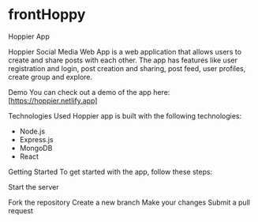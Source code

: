 # frontHoppy
Hoppier App

Hoppier Social Media Web App is a web application that allows users to create and share posts with each other. 
The app has features like user registration and login, post creation and sharing, post feed, user profiles,
create group and explore.

Demo
You can check out a demo of the app here: [https://hoppier.netlify.app]

Technologies Used
Hoppier app is built with the following technologies:

* Node.js
* Express.js
* MongoDB
* React

Getting Started
To get started with the app, follow these steps:

Start the server

Fork the repository
Create a new branch
Make your changes
Submit a pull request




